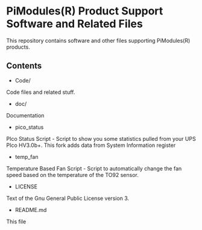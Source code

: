 
PiModules(R) Product Support Software and Related Files
=======================================================

This repository contains software and other files supporting PiModules(R) products.

Contents
--------

* Code/

Code files and related stuff.

* doc/

Documentation

* pico_status

PIco Status Script - Script to show you some statistics pulled from your UPS PIco HV3.0b+.
This fork adds data from System Information register

* temp_fan

Temperature Based Fan Script - Script to automatically change the fan speed based on the temperature of the TO92 sensor.

* LICENSE

Text of the Gnu General Public License version 3.

* README.md

This file


